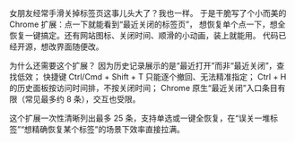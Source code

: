 女朋友经常手滑关掉标签页这事儿头大了？我也一样。
于是干脆写了个小而美的 Chrome 扩展：点一下就能看到“最近关闭的标签页”，
想恢复单个点一下，想全恢复一键搞定。还有网站图标、关闭时间、顺滑的小动画，装上就能用。
代码已经开源，想改界面随便改。


为什么还需要这个扩展？
因为历史记录展示的是“最近打开”而非“最近关闭”，查找低效；
快捷键 Ctrl/Cmd + Shift + T 只能逐个撤回、无法精准指定；
Ctrl + H 的历史面板按访问时间排，不按关闭时间；
Chrome 原生“最近关闭”入口条目有限（常见最多约 8 条），交互也受限。

这个扩展一次性清晰列出最多 25 条，支持单选或一键全恢复，在“误关一堆标签”“想精确恢复某个标签”的场景下效率直接拉满。
